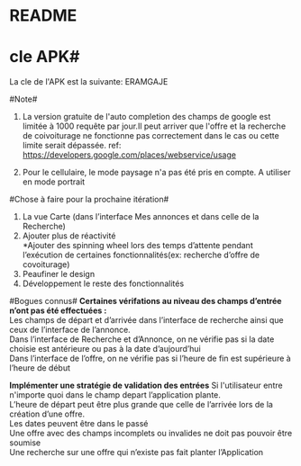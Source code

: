 # README #

# cle APK#
La cle de l'APK est la suivante: ERAMGAJE

#Note#
1. La version gratuite de l'auto completion des champs de google est limitée à 1000 requête par jour.Il peut arriver que l'offre et la recherche de coivoiturage ne fonctionne pas correctement  dans le cas ou cette limite serait dépassée. ref: https://developers.google.com/places/webservice/usage

2. Pour le cellulaire, le mode paysage n'a pas été pris en compte. A utiliser en mode portrait

#Chose à faire pour la prochaine itération#

1. La vue Carte (dans l’interface Mes annonces et dans celle de la Recherche)  
2. Ajouter plus de réactivité  
    *Ajouter des spinning wheel lors des temps d’attente pendant l’exécution de certaines fonctionnalités(ex: recherche d’offre de covoiturage)  
3. Peaufiner le design  
4. Développement le reste des fonctionnalités

#Bogues connus#
**Certaines vérifations au niveau des champs d’entrée n’ont pas été effectuées :**  
       Les champs de départ et d’arrivée dans l’interface de recherche ainsi que ceux de l’interface de l’annonce.   
       Dans l’interface de Recherche et d’Annonce, on ne vérifie pas si la date choisie est antérieure ou pas à la date d’aujourd’hui  
       Dans l’interface de l’offre, on ne vérifie pas si l’heure de fin est supérieure à l’heure de début  

**Implémenter une stratégie de validation des entrées** 
      Si l'utilisateur entre n'importe quoi dans le champ depart l’application plante.  
      L’heure de départ peut être plus grande que celle de l’arrivée lors de la création d’une offre.  
      Les dates peuvent être dans le passé  
      Une offre avec des champs incomplets ou invalides ne doit pas pouvoir être soumise  
      Une recherche sur une offre qui n’existe pas fait planter l’Application